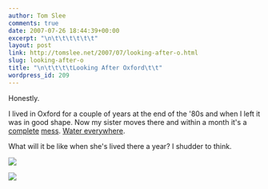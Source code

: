 ```yaml
---
author: Tom Slee
comments: true
date: 2007-07-26 18:44:39+00:00
excerpt: "\n\t\t\t\t\t\t"
layout: post
link: http://tomslee.net/2007/07/looking-after-o.html
slug: looking-after-o
title: "\n\t\t\t\tLooking After Oxford\t\t"
wordpress_id: 209
---
```



				

Honestly. 




I lived in Oxford for a couple of years at the end of the '80s and when I left it was in good shape. Now my sister moves there and within a month it's a [complete](http://news.bbc.co.uk/1/hi/in_depth/629/629/6911778.stm#oxon) [mess](http://www.guardian.co.uk/news/gallery/2007/jul/25/internationalnews?picture=330267776). [Water everywhere](http://www.flickr.com/search/?q=oxford%20floods&w=all). 




What will it be like when she's lived there a year? I shudder to think.




![](file:///C:/DOCUME~1/Family/LOCALS~1/Temp/moz-screenshot.jpg)




![](file:///C:/DOCUME~1/Family/LOCALS~1/Temp/moz-screenshot-1.jpg)


		
